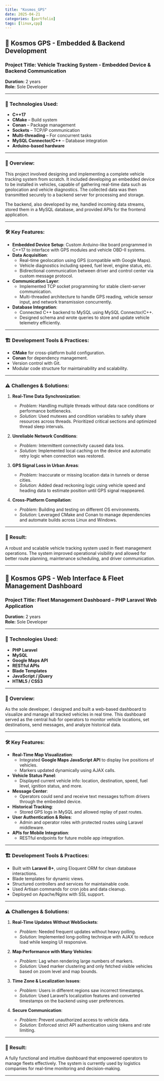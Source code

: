 ```yaml
---
title: "Kosmos_GPS"
date: 2025-04-21
categories: [portfolio]
tags: [linux,cpp]
---
```


## 🧾 **Kosmos GPS - Embedded & Backend Development**

### Project Title: Vehicle Tracking System - Embedded Device & Backend Communication  
**Duration:** 2 years  
**Role:** Sole Developer  

---

### 🔧 Technologies Used:
- **C++17**
- **CMake** – Build system
- **Conan** – Package management
- **Sockets** – TCP/IP communication
- **Multi-threading** – For concurrent tasks
- **MySQL Connector/C++** – Database integration
- **Arduino-based hardware**

---

### 📌 Overview:

This project involved designing and implementing a complete vehicle tracking system from scratch. It included developing an embedded device to be installed in vehicles, capable of gathering real-time data such as geolocation and vehicle diagnostics. The collected data was then transmitted securely to a backend server for processing and storage.

The backend, also developed by me, handled incoming data streams, stored them in a MySQL database, and provided APIs for the frontend application.

---

### 🛠️ Key Features:

- **Embedded Device Setup**: Custom Arduino-like board programmed in C++17 to interface with GPS modules and vehicle OBD-II systems.
- **Data Acquisition**:
  - Real-time geolocation using GPS (compatible with Google Maps).
  - Vehicle diagnostics including speed, fuel level, engine status, etc.
  - Bidirectional communication between driver and control center via custom message protocol.
- **Communication Layer**:
  - Implemented TCP socket programming for stable client-server communication.
  - Multi-threaded architecture to handle GPS reading, vehicle sensor input, and network transmission concurrently.
- **Database Integration**:
  - Connected C++ backend to MySQL using MySQL Connector/C++.
  - Designed schema and wrote queries to store and update vehicle telemetry efficiently.

---

### 🏗️ Development Tools & Practices:
- **CMake** for cross-platform build configuration.
- **Conan** for dependency management.
- Version control with Git.
- Modular code structure for maintainability and scalability.

---

### ⚠️ Challenges & Solutions:

1. **Real-Time Data Synchronization**:
   - *Problem:* Handling multiple threads without data race conditions or performance bottlenecks.
   - *Solution:* Used mutexes and condition variables to safely share resources across threads. Prioritized critical sections and optimized thread sleep intervals.

2. **Unreliable Network Conditions**:
   - *Problem:* Intermittent connectivity caused data loss.
   - *Solution:* Implemented local caching on the device and automatic retry logic when connection was restored.

3. **GPS Signal Loss in Urban Areas**:
   - *Problem:* Inaccurate or missing location data in tunnels or dense cities.
   - *Solution:* Added dead reckoning logic using vehicle speed and heading data to estimate position until GPS signal reappeared.

4. **Cross-Platform Compilation**:
   - *Problem:* Building and testing on different OS environments.
   - *Solution:* Leveraged CMake and Conan to manage dependencies and automate builds across Linux and Windows.

---

### 🎯 Result:
A robust and scalable vehicle tracking system used in fleet management operations. The system improved operational visibility and allowed for better route planning, maintenance scheduling, and driver communication.

---

## 🧾 **Kosmos GPS - Web Interface & Fleet Management Dashboard**

### Project Title: Fleet Management Dashboard – PHP Laravel Web Application  
**Duration:** 2 years  
**Role:** Sole Developer  

---

### 🔧 Technologies Used:
- **PHP Laravel**
- **MySQL**
- **Google Maps API**
- **RESTful APIs**
- **Blade Templates**
- **JavaScript / jQuery**
- **HTML5 / CSS3**

---

### 📌 Overview:

As the sole developer, I designed and built a web-based dashboard to visualize and manage all tracked vehicles in real time. This dashboard served as the central hub for operators to monitor vehicle locations, set destinations, send messages, and analyze historical data.

---

### 🛠️ Key Features:

- **Real-Time Map Visualization**:
  - Integrated **Google Maps JavaScript API** to display live positions of vehicles.
  - Markers updated dynamically using AJAX calls.
- **Vehicle Status Panel**:
  - Displayed current vehicle info: location, destination, speed, fuel level, ignition status, and more.
- **Message Center**:
  - Operators could send and receive text messages to/from drivers through the embedded device.
- **Historical Tracking**:
  - Stored GPS logs in MySQL and allowed replay of past routes.
- **User Authentication & Roles**:
  - Admin and operator roles with protected routes using Laravel middleware.
- **APIs for Mobile Integration**:
  - RESTful endpoints for future mobile app integration.

---

### 🏗️ Development Tools & Practices:
- Built with **Laravel 8+**, using Eloquent ORM for clean database interactions.
- Blade templates for dynamic views.
- Structured controllers and services for maintainable code.
- Used Artisan commands for cron jobs and data cleanup.
- Deployed on Apache/Nginx with SSL support.

---

### ⚠️ Challenges & Solutions:

1. **Real-Time Updates Without WebSockets**:
   - *Problem:* Needed frequent updates without heavy polling.
   - *Solution:* Implemented long-polling technique with AJAX to reduce load while keeping UI responsive.

2. **Map Performance with Many Vehicles**:
   - *Problem:* Lag when rendering large numbers of markers.
   - *Solution:* Used marker clustering and only fetched visible vehicles based on zoom level and map bounds.

3. **Time Zone & Localization Issues**:
   - *Problem:* Users in different regions saw incorrect timestamps.
   - *Solution:* Used Laravel’s localization features and converted timestamps on the backend using user preferences.

4. **Secure Communication**:
   - *Problem:* Prevent unauthorized access to vehicle data.
   - *Solution:* Enforced strict API authentication using tokens and rate limiting.

---

### 🎯 Result:
A fully functional and intuitive dashboard that empowered operators to manage fleets effectively. The system is currently used by logistics companies for real-time monitoring and decision-making.

---
